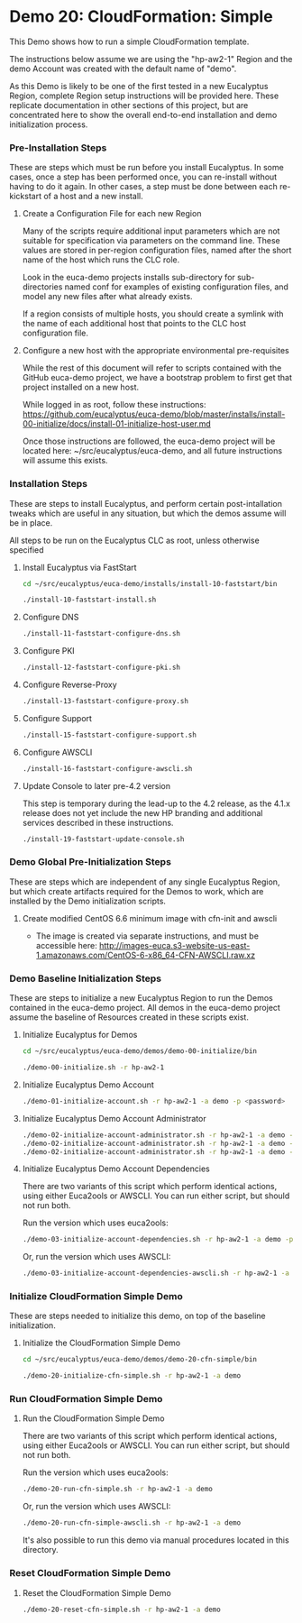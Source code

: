 # Demo 20: CloudFormation: Simple

This Demo shows how to run a simple CloudFormation template.

The instructions below assume we are using the "hp-aw2-1" Region and the demo Account was created 
with the default name of "demo".

As this Demo is likely to be one of the first tested in a new Eucalyptus Region, complete Region
setup instructions will be provided here. These replicate documentation in other sections of this
project, but are concentrated here to show the overall end-to-end installation and demo initialization
process.

### Pre-Installation Steps

These are steps which must be run before you install Eucalyptus. In some cases, once a step has
been performed once, you can re-install without having to do it again. In other cases, a step
must be done between each re-kickstart of a host and a new install.

1. Create a Configuration File for each new Region

    Many of the scripts require additional input parameters which are not suitable for
    specification via parameters on the command line. These values are stored in per-region
    configuration files, named after the short name of the host which runs the CLC role.

    Look in the euca-demo projects installs sub-directory for sub-directories named conf
    for examples of existing configuration files, and model any new files after what already
    exists.

    If a region consists of multiple hosts, you should create a symlink with the name of
    each additional host that points to the CLC host configuration file.

2. Configure a new host with the appropriate environmental pre-requisites

    While the rest of this document will refer to scripts contained with the GitHub euca-demo
    project, we have a bootstrap problem to first get that project installed on a new host.

    While logged in as root, follow these instructions:
    https://github.com/eucalyptus/euca-demo/blob/master/installs/install-00-initialize/docs/install-01-initialize-host-user.md

    Once those instructions are followed, the euca-demo project will be located here:
    ~/src/eucalyptus/euca-demo, and all future instructions will assume this exists.

### Installation Steps

These are steps to install Eucalyptus, and perform certain post-intallation tweaks which are useful in
any situation, but which the demos assume will be in place.

All steps to be run on the Eucalyptus CLC as root, unless otherwise specified

1. Install Eucalyptus via FastStart

    ```bash
    cd ~/src/eucalyptus/euca-demo/installs/install-10-faststart/bin

    ./install-10-faststart-install.sh
    ```

2. Configure DNS

    ```bash
    ./install-11-faststart-configure-dns.sh
    ```

3. Configure PKI

    ```bash
    ./install-12-faststart-configure-pki.sh
    ```

4. Configure Reverse-Proxy

    ```bash
    ./install-13-faststart-configure-proxy.sh
    ```

5. Configure Support

    ```bash
    ./install-15-faststart-configure-support.sh
    ```

6. Configure AWSCLI

    ```bash
    ./install-16-faststart-configure-awscli.sh
    ```

7. Update Console to later pre-4.2 version

    This step is temporary during the lead-up to the 4.2 release, as the 4.1.x release does not yet
    include the new HP branding and additional services described in these instructions.

    ```bash
    ./install-19-faststart-update-console.sh
    ```

### Demo Global Pre-Initialization Steps

These are steps which are independent of any single Eucalyptus Region, but which create artifacts
required for the Demos to work, which are installed by the Demo initialization scripts.

1. Create modified CentOS 6.6 minimum image with cfn-init and awscli

    - The image is created via separate instructions, and must be accessible here:
      http://images-euca.s3-website-us-east-1.amazonaws.com/CentOS-6-x86_64-CFN-AWSCLI.raw.xz

### Demo Baseline Initialization Steps

These are steps to initialize a new Eucalyptus Region to run the Demos contained in the euca-demo
project. All demos in the euca-demo project assume the baseline of Resources created in these
scripts exist.

1. Initialize Eucalyptus for Demos

    ```bash
    cd ~/src/eucalyptus/euca-demo/demos/demo-00-initialize/bin

    ./demo-00-initialize.sh -r hp-aw2-1
    ```

2. Initialize Eucalyptus Demo Account

    ```bash
    ./demo-01-initialize-account.sh -r hp-aw2-1 -a demo -p <password>
    ```

3. Initialize Eucalyptus Demo Account Administrator

    ```bash
    ./demo-02-initialize-account-administrator.sh -r hp-aw2-1 -a demo -u mcrawford -p <mcrawford_password>
    ./demo-02-initialize-account-administrator.sh -r hp-aw2-1 -a demo -u lwade -p <lwade_password>
    ./demo-02-initialize-account-administrator.sh -r hp-aw2-1 -a demo -u bthomason -p <bthomason_password>
    ```

4. Initialize Eucalyptus Demo Account Dependencies

    There are two variants of this script which perform identical actions, using
    either Euca2ools or AWSCLI. You can run either script, but should not run both.

    Run the version which uses euca2ools:

    ```bash
    ./demo-03-initialize-account-dependencies.sh -r hp-aw2-1 -a demo -p <password>
    ```

    Or, run the version which uses AWSCLI: 

    ```bash
    ./demo-03-initialize-account-dependencies-awscli.sh -r hp-aw2-1 -a demo -p <password>
    ```

### Initialize CloudFormation Simple Demo

These are steps needed to initialize this demo, on top of the baseline initialization.

1. Initialize the CloudFormation Simple Demo

    ```bash
    cd ~/src/eucalyptus/euca-demo/demos/demo-20-cfn-simple/bin

    ./demo-20-initialize-cfn-simple.sh -r hp-aw2-1 -a demo
    ```

### Run CloudFormation Simple Demo

1. Run the CloudFormation Simple Demo

    There are two variants of this script which perform identical actions, using
    either Euca2ools or AWSCLI. You can run either script, but should not run both.

    Run the version which uses euca2ools:

    ```bash
    ./demo-20-run-cfn-simple.sh -r hp-aw2-1 -a demo
    ```

    Or, run the version which uses AWSCLI:

    ```bash
    ./demo-20-run-cfn-simple-awscli.sh -r hp-aw2-1 -a demo
    ```

    It's also possible to run this demo via manual procedures located in this directory.

### Reset CloudFormation Simple Demo

1. Reset the CloudFormation Simple Demo

    ```bash
    ./demo-20-reset-cfn-simple.sh -r hp-aw2-1 -a demo
    ```

